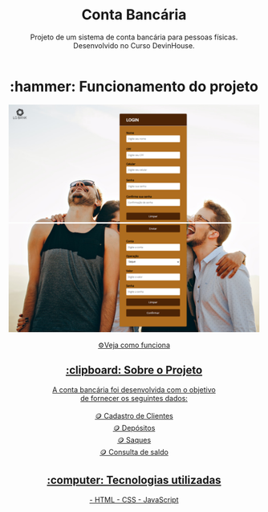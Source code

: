 <div align="center">
<h1 align="center" font-size="20px"> Conta Bancária</h1>
</div>



<div align="center" >
   Projeto de um sistema de conta bancária para pessoas físicas. <br> Desenvolvido no Curso DevinHouse.
</div>
<br>

<h1 align="center" > :hammer: Funcionamento do projeto </h1>

<p align="center" >
<img  width="500px" src="./func1.png" alt="modelo" > <br>
<img  width="500px" src="./func2.png" alt="modelo" >
</p>


<div align="center">
<a href="https://lorenagrazy.github.io/M01S04_DevinAudaces_ProjetoContaBancaria">⚙️Veja como funciona</
<div/>  
  
<br>


<h2 align="center"> :clipboard: Sobre o Projeto</h2>
  
   
<div align="center">
A conta bancária foi desenvolvida com o objetivo <br> de fornecer os seguintes dados:<br>
<br>
🪙 Cadastro de Clientes 
   <br>
🪙 Depósitos 
   <br>
🪙 Saques
   <br>
🪙 Consulta de saldo
</div>

<h2 align="center"> :computer: Tecnologias utilizadas </h2>
<div align="center">
- HTML
- CSS
- JavaScript

</div>
